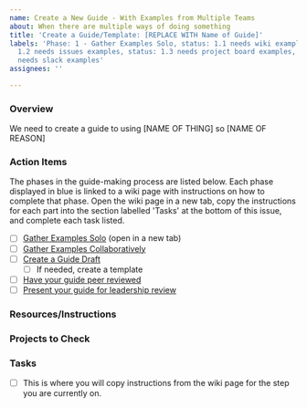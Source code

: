 ```yaml
---
name: Create a New Guide - With Examples from Multiple Teams
about: When there are multiple ways of doing something
title: 'Create a Guide/Template: [REPLACE WITH Name of Guide]'
labels: 'Phase: 1 - Gather Examples Solo, status: 1.1 needs wiki examples, status:
  1.2 needs issues examples, status: 1.3 needs project board examples, status: 1.4
  needs slack examples'
assignees: ''

---
```


### Overview
We need to create a guide to using [NAME OF THING] so [NAME OF REASON]

### Action Items
The phases in the guide-making process are listed below. Each phase displayed in blue is linked to a wiki page with instructions on how to complete that phase. Open the wiki page in a new tab, copy the instructions for each part into the section labelled 'Tasks' at the bottom of this issue, and complete each task listed.
- [ ] [Gather Examples Solo](https://github.com/hackforla/guides/wiki/How-to-Gather-Examples:-Solo) (open in a new tab)
- [ ]  [Gather Examples Collaboratively](https://github.com/hackforla/guides/wiki/Phase-2-%E2%80%90-Gather-Examples-Collaboratively)
- [ ]  [Create a Guide Draft](https://github.com/hackforla/guides/wiki/How-to-Draft-a-Guide)
   - [ ]  If needed, create a template
- [ ]  [Have your guide peer reviewed](https://github.com/hackforla/guides/wiki/Peer-Reviews-for-Guides)
- [ ]  [Present your guide for leadership review](https://github.com/hackforla/guides/wiki/Submitting-Your-Guide-for-Leadership-Review)
### Resources/Instructions
### Projects to Check
### Tasks
- [ ] This is where you will copy instructions from the wiki page for the step you are currently on.
